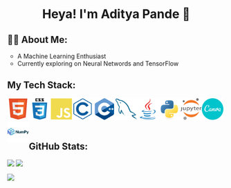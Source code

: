 <h1 align="center">Heya! I'm Aditya Pande 👋</h1>
<h2>👨‍💻 About Me:</h2>
<ul type="circle">
  <li>A Machine Learning Enthusiast</li>
  <li>Currently exploring on Neural Networds and TensorFlow</li>
 </ul>
<h2>My Tech Stack:</h2>
<img align="left" height=50px width=50px src="https://raw.githubusercontent.com/devicons/devicon/master/icons/html5/html5-original.svg" />
<img align="left" height=50px width=50px src="https://raw.githubusercontent.com/devicons/devicon/master/icons/css3/css3-original-wordmark.svg" />
<img align="left" height=50px width=50px src="https://raw.githubusercontent.com/devicons/devicon/master/icons/javascript/javascript-plain.svg" />
<img align="left" height=50px width=50px src="https://raw.githubusercontent.com/devicons/devicon/master/icons/c/c-line.svg" />
<img align="left" height=50px width=50px src="https://raw.githubusercontent.com/devicons/devicon/master/icons/cplusplus/cplusplus-original.svg"/>
<img align="left" height=50px width=50px src="https://raw.githubusercontent.com/devicons/devicon/master/icons/mysql/mysql-original.svg"/>
<img align="left" height=50px width=50px src="https://raw.githubusercontent.com/devicons/devicon/master/icons/java/java-original.svg"/>
<img align="left" height=50px width=50px src="https://raw.githubusercontent.com/devicons/devicon/master/icons/python/python-original.svg"/>
<img height=50px width=50px src="https://raw.githubusercontent.com/devicons/devicon/master/icons/canva/canva-original.svg"/>
<img align="left" height=50px width=50px src="https://raw.githubusercontent.com/devicons/devicon/master/icons/jupyter/jupyter-original-wordmark.svg"/>
<img align="left" height=50px width=50px src="https://raw.githubusercontent.com/devicons/devicon/master/icons/numpy/numpy-original-wordmark.svg"/>
<br>
<br>
<h2 align="left"> GitHub Stats: </h2>
<img src="https://github-readme-stats.vercel.app/api?username=nottpande&theme=dark&show_icons=true&count_private=true" />
<img src="https://github-readme-stats.vercel.app/api/top-langs/?username=nottpande&theme=dark&layout=compact">
<p><a href="https://git.io/streak-stats"><img src="https://streak-stats.demolab.com?user=nottpande&amp;theme=dark" ></a></p>
